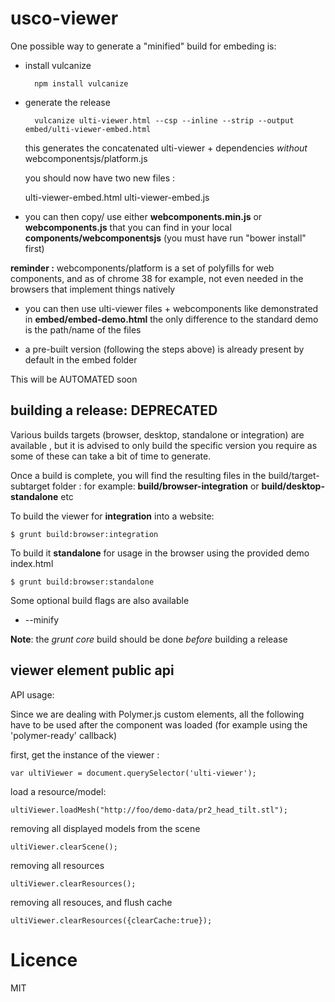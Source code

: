 usco-viewer
============================

One possible way to generate a "minified" build for embeding is:

- install vulcanize

        npm install vulcanize
        
- generate the release 

        vulcanize ulti-viewer.html --csp --inline --strip --output embed/ulti-viewer-embed.html
        
  this generates the concatenated ulti-viewer + dependencies *without* webcomponentsjs/platform.js 
  
  you should now have two new files : 
  
    ulti-viewer-embed.html
    ulti-viewer-embed.js

- you can then copy/ use either **webcomponents.min.js** or **webcomponents.js** that you can find in 
your local **components/webcomponentsjs** (you must have run "bower install" first)

**reminder :** webcomponents/platform is a set of polyfills for web components, and as of chrome 38 for
  example, not even needed in the browsers that implement things natively

- you can then use ulti-viewer files + webcomponents like demonstrated in **embed/embed-demo.html**
the only difference to the standard demo is the path/name of the files

- a pre-built version (following the steps above) is already present by default in the embed folder


This will be AUTOMATED soon



building a release: DEPRECATED
------------------
Various builds targets (browser, desktop, standalone or integration) are available ,
but it is advised to only build the specific version you require as some of these can
take a bit of time to generate.

Once a build is complete, you will find the resulting files in the build/target-subtarget 
folder : for example: **build/browser-integration** or **build/desktop-standalone** etc

To build the viewer for **integration** into a website:

    $ grunt build:browser:integration

To build it **standalone** for usage in the browser using the provided demo index.html

    $ grunt build:browser:standalone

Some optional build flags are also available
 - --minify

**Note**: the *grunt core* build should be done *before* building a release


viewer element public api
------------------
 
API usage:

Since we are dealing with Polymer.js custom elements, all the following have to be used after the component
was loaded (for example using the 'polymer-ready' callback)

first, get the instance of the viewer :

    var ultiViewer = document.querySelector('ulti-viewer');

load a resource/model:

    ultiViewer.loadMesh("http://foo/demo-data/pr2_head_tilt.stl");

removing all displayed models from the scene

    ultiViewer.clearScene();

removing all resources 
    
    ultiViewer.clearResources();

removing all resouces, and flush cache
    
    ultiViewer.clearResources({clearCache:true});

Licence
=======
MIT

